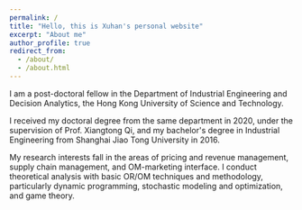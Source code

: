 ```yaml
---
permalink: /
title: "Hello, this is Xuhan's personal website"
excerpt: "About me"
author_profile: true
redirect_from: 
  - /about/
  - /about.html
---
```

I am a post-doctoral fellow in the Department of Industrial Engineering and Decision Analytics, the Hong Kong University of Science and Technology. 

I received my doctoral degree from the same department in 2020, under the supervision of Prof. Xiangtong Qi, and my bachelor's degree in Industrial Engineering from Shanghai Jiao Tong University in 2016. 

My research interests fall in the areas of pricing and revenue management, supply chain management, and OM-marketing interface. I conduct theoretical analysis with basic OR/OM techniques and methodology, particularly dynamic programming, stochastic modeling and optimization, and game theory. 


